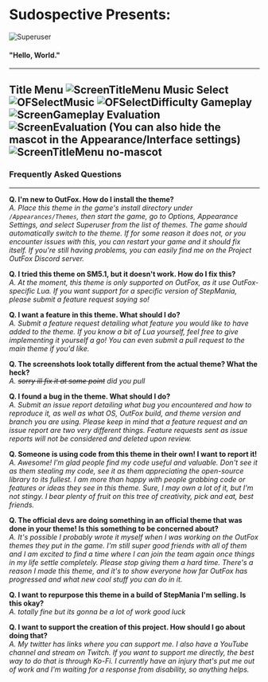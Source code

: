 # Sudospective Presents:
![Superuser](https://user-images.githubusercontent.com/11000739/129828381-ff3a7eb3-adfb-42dd-9c5e-65a012bd3026.png)
#### "Hello, World."
---
Title Menu
![ScreenTitleMenu](https://raw.githubusercontent.com/Tiny-Foxes/superuser-outfox/stable/Other/Screenshots/2022-10-08_044323.png)
Music Select
![OFSelectMusic](https://raw.githubusercontent.com/Tiny-Foxes/superuser-outfox/stable/Other/Screenshots/2022-10-08_044405.png)
![OFSelectDifficulty](https://raw.githubusercontent.com/Tiny-Foxes/superuser-outfox/stable/Other/Screenshots/2022-10-08_044417.png)
Gameplay
![ScreenGameplay](https://raw.githubusercontent.com/Tiny-Foxes/superuser-outfox/stable/Other/Screenshots/2022-10-08_044627.png)
Evaluation
![ScreenEvaluation](https://raw.githubusercontent.com/Tiny-Foxes/superuser-outfox/stable/Other/Screenshots/2022-10-08_044704.png)
(You can also hide the mascot in the Appearance/Interface settings)
![ScreenTitleMenu no-mascot](https://raw.githubusercontent.com/Tiny-Foxes/superuser-outfox/stable/Other/Screenshots/2022-10-08_044742.png)
---
### Frequently Asked Questions
---
**Q. I'm new to OutFox. How do I install the theme?**  
*A. Place this theme in the game's install directory under `/Appearances/Themes`, then start the game, go to Options, Appearance Settings, and select Superuser from the list of themes. The game should automatically switch to the theme. If for some reason it does not, or you encounter issues with this, you can restart your game and it should fix itself. If you're still having problems, you can easily find me on the Project OutFox Discord server.*

**Q. I tried this theme on SM5.1, but it doesn't work. How do I fix this?**  
*A. At the moment, this theme is only supported on OutFox, as it use OutFox-specific Lua. If you want support for a specific version of StepMania, please submit a feature request saying so!*

**Q. I want a feature in this theme. What should I do?**  
*A. Submit a feature request detailing what feature you would like to have added to the theme. If you know a bit of Lua yourself, feel free to give implementing it yourself a go! You can even submit a pull request to the main theme if you'd like.*

**Q. The screenshots look totally different from the actual theme? What the heck?**  
*A. ~~sorry ill fix it at some point~~ did you pull*

**Q. I found a bug in the theme. What should I do?**  
*A. Submit an issue report detailing what bug you encountered and how to reproduce it, as well as what OS, OutFox build, and theme version and branch you are using. Please keep in mind that a feature request and an issue report are two very different things. Feature requests sent as issue reports will not be considered and deleted upon review.*

**Q. Someone is using code from this theme in their own! I want to report it!**  
*A. Awesome! I'm glad people find my code useful and valuable. Don't see it as them stealing my code, see it as them appreciating the open-source library to its fullest. I am more than happy with people grabbing code or features or ideas they see in this theme. Sure, I may own a lot of it, but I'm not stingy. I bear plenty of fruit on this tree of creativity, pick and eat, best friends.*

**Q. The official devs are doing something in an official theme that was done in your theme! Is this something to be concerned about?**  
*A. It's possible I probably wrote it myself when I was working on the OutFox themes they put in the game. I'm still super good friends with all of them and I am excited to find a time where I can join the team again once things in my life settle completely. Please stop giving them a hard time. There's a reason I made this theme, and it's to show everyone how far OutFox has progressed and what new cool stuff you can do in it.*

**Q. I want to repurpose this theme in a build of StepMania I'm selling. Is this okay?**  
*A. totally fine but its gonna be a lot of work good luck*

**Q. I want to support the creation of this project. How should I go about doing that?**  
*A. My twitter has links where you can support me. I also have a YouTube channel and stream on Twitch. If you want to support me directly, the best way to do that is through Ko-Fi. I currently have an injury that's put me out of work and I'm waiting for a response from disability, so anything helps.*
